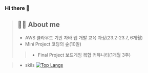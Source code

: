 ### Hi there 👋

<!--
**jaeheeeKim/jaeheeeKim** is a ✨ _special_ ✨ repository because its `README.md` (this file) appears on your GitHub profile.

Here are some ideas to get you started:

- 🔭 I’m currently working on ...
- 🌱 I’m currently learning ...
- 👯 I’m looking to collaborate on ...
- 🤔 I’m looking for help with ...
- 💬 Ask me about ...
- 📫 How to reach me: ...
- 😄 Pronouns: ...
- ⚡ Fun fact: ...
-->
> ## 👩‍💻 About me
> - AWS 클라우드 기반 자바 웹 개발 교육 과정(23.2-23.7, 6개월)
>  - Mini Project 코딩의 숲(10일)
>> - Final Project 보드게임 복합 커뮤니티(1개월 3주)

> - skils
> [![Top Langs](https://github-readme-stats.vercel.app/api/top-langs/?username=jaeheeeKim&layout=compact)](https://github.com/jaeheeeKim/github-readme-stats)
